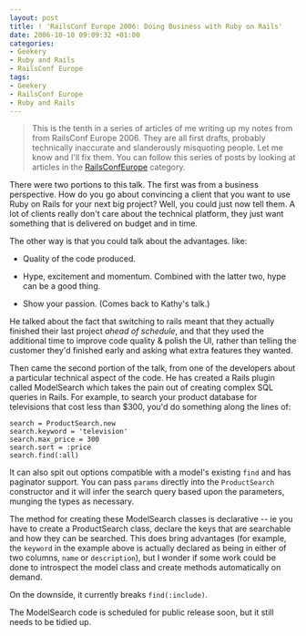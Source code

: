 ```yaml
---
layout: post
title: ! 'RailsConf Europe 2006: Doing Business with Ruby on Rails'
date: 2006-10-10 09:09:32 +01:00
categories:
- Geekery
- Ruby and Rails
- RailsConf Europe
tags:
- Geekery
- RailsConf Europe
- Ruby and Rails
---
```

> This is the tenth in a series of articles of me writing up my notes from
> from RailsConf Europe 2006. They are all first drafts, probably
> technically inaccurate and slanderously misquoting people. Let me know
> and I'll fix them.  You can follow this series of posts by looking at
> articles in the [RailsConfEurope](/index.php?s=RailsConf+Europe+2006)
> category.

There were two portions to this talk. The first was from a business
perspective. How do you go about convincing a client that you want to use Ruby
on Rails for your next big project? Well, you could just now tell them. A lot
of clients really don't care about the technical platform, they just want
something that is delivered on budget and in time.

The other way is that you could talk about the advantages. like:

* Quality of the code produced.

* Hype, excitement and momentum. Combined with the latter two, hype can be a
  good thing.

* Show your passion.  (Comes back to Kathy's talk.)

He talked about the fact that switching to rails meant that they actually
finished their last project *ahead of schedule*, and that they used the
additional time to improve code quality & polish the UI, rather than telling
the customer they'd finished early and asking what extra features they wanted.

Then came the second portion of the talk, from one of the developers about a
particular technical aspect of the code. He has created a Rails plugin called
ModelSearch which takes the pain out of creating complex SQL queries in Rails.
For example, to search your product database for televisions that cost less
than $300, you'd do something along the lines of:

    search = ProductSearch.new
    search.keyword = 'television'
    search.max_price = 300
    search.sort = :price
    search.find(:all)

It can also spit out options compatible with a model's existing `find` and has
paginator support. You can pass `params` directly into the `ProductSearch`
constructor and it will infer the search query based upon the parameters,
munging the types as necessary.

The method for creating these ModelSearch classes is declarative -- ie you
have to create a ProductSearch class, declare the keys that are searchable and
how they can be searched. This does bring advantages (for example, the
`keyword` in the example above is actually declared as being in either of two
columns, `name` or `description`), but I wonder if some work could be done to
introspect the model class and create methods automatically on demand.

On the downside, it currently breaks `find(:include)`.

The ModelSearch code is scheduled for public release soon, but it still needs
to be tidied up.
